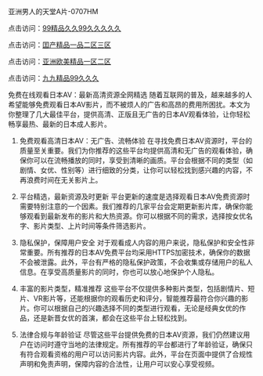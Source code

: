 亚洲男人的天堂A片-0707HM

点击访问：<a href="https://cfad.pages.dev/">99精品久久99久久久久久</a>

点击访问：<a href="https://tfda.pages.dev/">囯产精品一品二区三区</a>

点击访问：<a href="https://rtj-3zo.pages.dev/">亚洲欧美精品一区二区</a>

点击访问：<a href="https://gda-c7m.pages.dev/">九九精品99久久久</a>

免费在线观看日本AV：最新高清资源全网精选
随着互联网的普及，越来越多的人希望能够免费观看日本AV影片，而不被烦人的广告和高昂的费用所困扰。本文为你整理了几大最佳平台，提供高清、正版且无广告的日本AV观看体验，让你轻松畅享最热、最新的日本成人影片。

1. 免费观看高清日本AV：无广告、流畅体验
在寻找免费日本AV资源时，平台的质量至关重要。我们为你推荐的这些平台均提供高清和无广告的观看体验，确保你可以在流畅播放的同时，享受到清晰的画质。平台会根据不同的类型（如剧情、女优、性别等）进行细致的分类，让你可以轻松找到感兴趣的内容，不再浪费时间在无关影片上。

2. 平台精选，最新资源及时更新
平台更新的速度是选择观看日本AV免费资源时需要特别注意的一个因素。我们推荐的几家平台会定期更新影片库，确保你能够观看到最新发布的影片和大热资源。你可以根据不同的需求，选择按女优名字、影片类型、上片时间等条件筛选影片。

3. 隐私保护，保障用户安全
对于观看成人内容的用户来说，隐私保护和安全性非常重要。所有推荐的日本AV免费平台均采用HTTPS加密技术，确保你的数据不会被泄露。此外，平台有严格的隐私保护政策，不会收集或存储用户的私人信息。在享受高质量影片的同时，你也可以放心地保护个人隐私。

4. 丰富的影片类型，精准推荐
这些平台不仅提供多种影片类型，包括剧情片、短片、VR影片等，还能根据你的观看历史和评分，智能推荐最符合你兴趣的影片。你可以根据自己的兴趣选择不同的类型进行观看，无论是经典女优的作品，还是新晋女优的首演，都会在这些平台上轻松找到。

5. 法律合规与年龄验证
尽管这些平台提供免费的日本AV资源，我们仍然建议用户在访问时遵守当地的法律规定。所有推荐的平台都进行了年龄验证，确保只有符合观看资格的用户可以访问影片内容。此外，平台在页面中提供了合规性声明和免责声明，保障内容的合法性，让用户可以安心享受视频。


<span style="display:none;">[Canonical link](https://github.com/hjl678/2467 ）</span>
